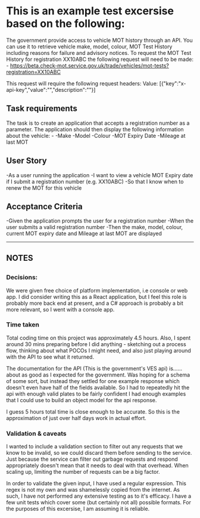 # This is an example test excersise based on the following:

The government provide access to vehicle MOT history through an API. You can use it to retrieve vehicle make, model, colour, MOT Test History including reasons for failure and advisory notices. To request the MOT Test History for registration XX10ABC the following request will need to be made: - https://beta.check-mot.service.gov.uk/trade/vehicles/mot-tests?registration=XX10ABC

This request will require the following request headers:
Value: [{"key":"x-api-key","value":"<insertAPIKeyHere>","description":""}]

## Task requirements

The task is to create an application that accepts a registration number as a parameter. The application should then display the following information about the vehicle: -
-Make
-Model
-Colour
-MOT Expiry Date
-Mileage at last MOT

## User Story

-As a user running the application
-I want to view a vehicle MOT Expiry date if I submit a registration number (e.g. XX10ABC)
-So that I know when to renew the MOT for this vehicle

## Acceptance Criteria
-Given the application prompts the user for a registration number
-When the user submits a valid registration number
-Then the make, model, colour, current MOT expiry date and Mileage at last MOT are displayed

------------------------

##
## NOTES
##


### Decisions:

We were given free choice of platform implementation, i.e console or web app. I did consider writing this
as a React application, but I feel this role is probably more back end at present, and a C# approach is
probably a bit more relevant, so I went with a console app.

### Time taken

Total coding time on this project was approximately 4.5 hours. Also, I spent around 30 mins
preparing before I did anything - sketching out a process flow, thinking about what POCOs I
might need, and also just playing around with the API to see what it returned.

The documentation for the API (This is the government's VES api) is...... about as good as I
expected for the government. Was hoping for a schema of some sort, but instead they settled 
for one example response which doesn't even have half of the fields available. So I had to
repeatedly hit the api with enough valid plates to be fairly confident I had enough examples
that I could use to build an object model for the api response.

I guess 5 hours total time is close enough to be accurate. So this is the approximation of 
just over half days work in actual effort.


### Validation & caveats

I wanted to include a validation section to filter out any requests that we know to be invalid,
so we could discard them before sending to the service. Just because the service can filter out
garbage requests and respond appropriately doesn't mean that it needs to deal with that overhead. 
When scaling up, limiting the number of requests can be a big factor.

In order to validate the given input, I have used a regular expression. This regex is not my own
and was shamelessly copied from the internet. As such, I have not performed any extensive testing
as to it's efficacy. I have a few unit tests which cover some (but certainly not all) possible
formats. For the purposes of this excersise, I am assuming it is reliable.
